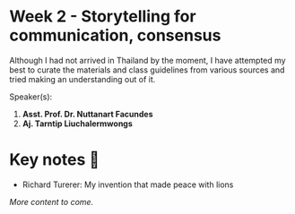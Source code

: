 # Week 2 - Storytelling for communication, consensus

Although I had not arrived in Thailand by the moment, I have attempted my best to curate the materials and class guidelines from various sources and tried making an understanding out of it.

Speaker(s):

1. **Asst. Prof. Dr. Nuttanart Facundes**
2. **Aj. Tarntip Liuchalermwongs**

# Key notes 📝

* Richard Turerer: My invention that made peace with lions

_More content to come._



